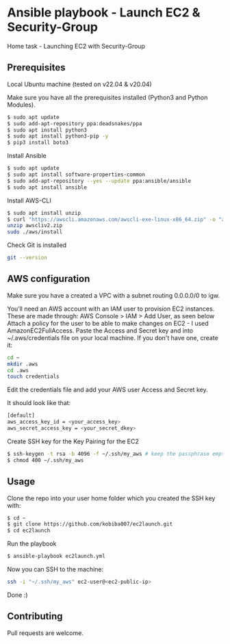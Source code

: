 # Ansible playbook - Launch EC2 & Security-Group 

Home task - Launching EC2 with Security-Group

## Prerequisites 
Local Ubuntu machine (tested on v22.04 & v20.04)

Make sure you have all the prerequisites installed (Python3 and Python Modules). 
```bash
$ sudo apt update
$ sudo add-apt-repository ppa:deadsnakes/ppa 
$ sudo apt install python3
$ sudo apt install python3-pip -y
$ pip3 install boto3
```
Install Ansible
```bash
$ sudo apt update
$ sudo apt install software-properties-common
$ sudo add-apt-repository --yes --update ppa:ansible/ansible
$ sudo apt install ansible
```

Install AWS-CLI
```bash
$ sudo apt install unzip
$ curl "https://awscli.amazonaws.com/awscli-exe-linux-x86_64.zip" -o "awscliv2.zip"
unzip awscliv2.zip
sudo ./aws/install
```
Check Git is installed
```bash
git --version
```
## AWS configuration

Make sure you have a created a VPC with a subnet routing 0.0.0.0/0 to igw.

You’ll need an AWS account with an IAM user to provision EC2 instances. These are made through: AWS Console > IAM > Add User, as seen below
Attach a policy for the user to be able to make changes on EC2 - I used AmazonEC2FullAccess. 
Paste the Access and Secret key and into ~/.aws/credentials file on your local machine.
If you don't have one, create it:
```bash
cd ~
mkdir .aws
cd .aws
touch credentials
```
Edit the credentials file and add your AWS user Access and Secret key.

It should look like that:

```bash
[default]
aws_access_key_id = <your_access_key>
aws_secret_access_key = <your_secret_dkey>
```

Create SSH key for the Key Pairing for the EC2
```bash
$ ssh-keygen -t rsa -b 4096 -f ~/.ssh/my_aws # keep the passphrase empty
$ chmod 400 ~/.ssh/my_aws
```

## Usage
 Clone the repo into your user home folder which you created the SSH key with:
```bash
$ cd ~
$ git clone https://github.com/kobiba007/ec2launch.git
$ cd ec2launch
```
Run the playbook

```bash
$ ansible-playbook ec2launch.yml
```
Now you can SSH to the machine:
```bash
ssh -i "~/.ssh/my_aws" ec2-user@<ec2-public-ip> 
```
Done :)

## Contributing

Pull requests are welcome. 
